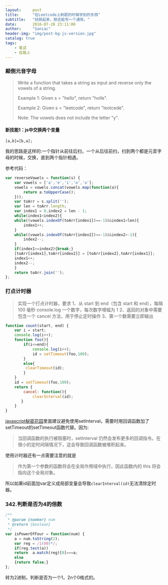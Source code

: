 ```yaml
---
layout:     post
title:      "在Leetcode上刷题的时候学到的东西"
subtitle:   "扶朕起来，朕还能写一个通宵。"
date:       2016-07-28 23:11:00
author:     "Saniac"
header-img: "img/post-bg-js-version.jpg"
catalog: true
tags:
    - 笔试 
    - 在路上
---
```


### 颠倒元音字母

> Write a function that takes a string as input and reverse only the vowels of a string.
> 
> Example 1:
> Given s = "hello", return "holle".
> 
> Example 2:
> Given s = "leetcode", return "leotcede".
> 
> Note:
> The vowels does not include the letter "y". 

#### 新技能1：js中交换两个变量

	[a,b]=[b,a];

我的思路是这样的:一个指针从前往后扫，一个从后往前扫，扫到两个都是元音字母的时候，交换，直到两个指针相遇。

参考代码：


```javascript
var reverseVowels = function(s) {
    var vowels = ['a','e','i','o','u'];
    vowels = vowels.concat(vowels.map(function(a){
        return a.toUpperCase();
    }));
    var toArr = s.split('');
    var len = toArr.length;
    var index1 = 0,index2 = len - 1;
    while(index1<index2){
    while((vowels.indexOf(toArr[index1])==-1)&&index1<len){
        index1++;
    }
    while((vowels.indexOf(toArr[index2])==-1)&&index2>-1){
        index2--;
    }
    if(index1>=index2){break;}
    [toArr[index1],toArr[index2]] = [toArr[index2],toArr[index1]];
    index1++;
    index2--;
    }
    return toArr.join('');
};
```
### 打点计时器

> 实现一个打点计时器，要求
> 1、从 start 到 end（包含 start 和 end），每隔 100 毫秒 console.log 一个数字，每次数字增幅为 1
> 2、返回的对象中需要包含一个 cancel 方法，用于停止定时操作
> 3、第一个数需要立即输出

```javascript
function count(start, end) {
    var i = start;
    console.log(i++);
    function foo(){
        if(i<=end){
            console.log(i++);
            id = setTimeout(foo,100);
        }
        else{
         clearTimeout(id);   
        }
    }
	id = setTimeout(foo,100);
    return {
        cancel: function(){
            clearInterval(id);
       }
    }
}
```

[javascript秘密花园](http://bonsaiden.github.io/JavaScript-Garden/zh/#other.timeouts)里面建议避免使用setInterval，需要时用回调函数加了setTimeout的setTimeout函数代替。因为:
> 当回调函数的执行被阻塞时，setInterval 仍然会发布更多的回调指令。在很小的定时间隔情况下，这会导致回调函数被堆积起来。

使用计时器还有一点需要注意的就是
> 作为第一个参数的函数将会在全局作用域中执行，因此函数内的 this 将会指向这个全局对象。

所以如果id前面加var定义成局部变量会导致`clearInterval(id)`无法清除定时器。

### 342.判断是否为4的倍数

```javascript
/**
 * @param {number} num
 * @return {boolean}
 */
var isPowerOfFour = function(num) {
    a = num.toString(2);
    var reg = /1(00)*/;
    if(reg.test(a))
    return  a.match(reg)[0]===a;
    else 
    {return false;}
};
```

转为2进制，判断是否为一个1，2n个0格式的。